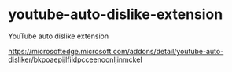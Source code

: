 # youtube-auto-dislike-extension
YouTube auto dislike extension

https://microsoftedge.microsoft.com/addons/detail/youtube-auto-disliker/bkpoaepijlfildpcceenoonljinmckel
